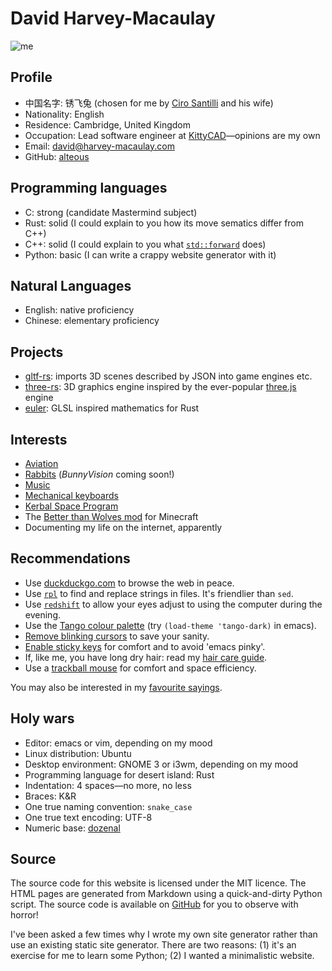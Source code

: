 # David Harvey-Macaulay

![me](https://i.imgur.com/4z8lYBq.jpg)

## Profile

* 中国名字: 锈飞兔 (chosen for me by [Ciro Santilli](https://cirosantilli.com/) and his wife)
* Nationality: English
* Residence: Cambridge, United Kingdom
* Occupation: Lead software engineer at [KittyCAD](https://kittycad.io/)—opinions are my own
* Email: [david@harvey-macaulay.com](mailto:david@harvey-macaulay.com)
* GitHub: [alteous](https://github.com/alteous)

## Programming languages

* C: strong (candidate Mastermind subject)
* Rust: solid (I could explain to you how its move sematics differ from C++)
* C++: solid (I could explain to you what [`std::forward`](https://en.cppreference.com/w/cpp/utility/forward) does)
* Python: basic (I can write a crappy website generator with it)

## Natural Languages

* English: native proficiency
* Chinese: elementary proficiency

## Projects

* [gltf-rs](https://github.com/gltf-rs/gltf): imports 3D scenes described by JSON into game engines etc.
* [three-rs](https://github.com/three-rs/three): 3D graphics engine inspired by the ever-popular [three.js](https://threejs.org) engine
* [euler](https://github.com/alteous/euler): GLSL inspired mathematics for Rust

## Interests

* [Aviation](aviation.html)
* [Rabbits](rabbits.html) (_BunnyVision_ coming soon!)
* [Music](music.html)
* [Mechanical keyboards](keyboards.html)
* [Kerbal Space Program](ksp.html)
* The [Better than Wolves mod](https://sargunster.com/btw/index.php) for Minecraft
* Documenting my life on the internet, apparently

## Recommendations

* Use [duckduckgo.com](https://duckduckgo.com) to browse the web in peace.
* Use [`rpl`](https://linux.die.net/man/1/rpl) to find and replace strings in files. It's friendlier than `sed`.
* Use [`redshift`](http://jonls.dk/redshift/) to allow your eyes adjust to using the computer during the evening.
* Use the [Tango colour palette](https://bit.ly/2GrhWjl) (try `(load-theme 'tango-dark)` in emacs).
* [Remove blinking cursors](http://www.jurta.org/en/prog/noblink) to save your sanity.
* [Enable sticky keys](https://superuser.com/questions/410657/enabling-sticky-keys-under-xorg-awesome-desktop-manager) for comfort and to avoid 'emacs pinky'.
* If, like me, you have long dry hair: read my [hair care guide](hair.html).
* Use a [trackball mouse](https://www.amazon.co.uk/Logitech-M570-Wireless-Trackball-Mouse/dp/B07877N96T) for comfort and space efficiency.

You may also be interested in my [favourite sayings](sayings.html).

## Holy wars

* Editor: emacs or vim, depending on my mood
* Linux distribution: Ubuntu
* Desktop environment: GNOME 3 or i3wm, depending on my mood
* Programming language for desert island: Rust
* Indentation: 4 spaces—no more, no less
* Braces: K&R
* One true naming convention: `snake_case`
* One true text encoding: UTF-8
* Numeric base: [dozenal](http://www.dozenalsociety.org.uk/)

## Source

The source code for this website is licensed under the MIT licence. The HTML pages
are generated from Markdown using a quick-and-dirty Python script. The source code
is available on [GitHub](https://github.com/alteous/website) for you to observe
with horror!

I've been asked a few times why I wrote my own site generator rather than use
an existing static site generator. There are two reasons: (1) it's an exercise for
me to learn some Python; (2) I wanted a minimalistic website.

